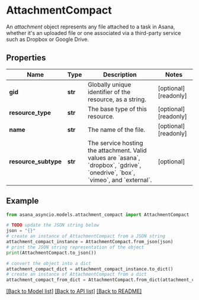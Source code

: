 # AttachmentCompact

An *attachment* object represents any file attached to a task in Asana, whether it's an uploaded file or one associated via a third-party service such as Dropbox or Google Drive.

## Properties

Name | Type | Description | Notes
------------ | ------------- | ------------- | -------------
**gid** | **str** | Globally unique identifier of the resource, as a string. | [optional] [readonly] 
**resource_type** | **str** | The base type of this resource. | [optional] [readonly] 
**name** | **str** | The name of the file. | [optional] [readonly] 
**resource_subtype** | **str** | The service hosting the attachment. Valid values are &#x60;asana&#x60;, &#x60;dropbox&#x60;, &#x60;gdrive&#x60;, &#x60;onedrive&#x60;, &#x60;box&#x60;, &#x60;vimeo&#x60;, and &#x60;external&#x60;. | [optional] 

## Example

```python
from asana_asyncio.models.attachment_compact import AttachmentCompact

# TODO update the JSON string below
json = "{}"
# create an instance of AttachmentCompact from a JSON string
attachment_compact_instance = AttachmentCompact.from_json(json)
# print the JSON string representation of the object
print(AttachmentCompact.to_json())

# convert the object into a dict
attachment_compact_dict = attachment_compact_instance.to_dict()
# create an instance of AttachmentCompact from a dict
attachment_compact_from_dict = AttachmentCompact.from_dict(attachment_compact_dict)
```
[[Back to Model list]](../README.md#documentation-for-models) [[Back to API list]](../README.md#documentation-for-api-endpoints) [[Back to README]](../README.md)


